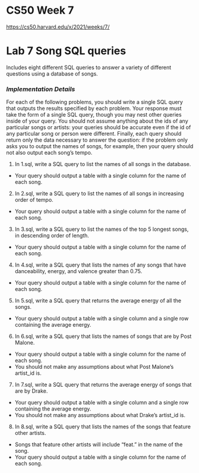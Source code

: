 # CS50 Week 7

https://cs50.harvard.edu/x/2021/weeks/7/

# Lab 7 Song SQL queries

Includes eight different SQL queries to answer a variety of different questions using a database of songs.

### ***Implementation Details***

For each of the following problems, you should write a single SQL query that outputs the results specified by each problem. Your response must take the form of a single SQL query, though you may nest other queries inside of your query. You should not assume anything about the ids of any particular songs or artists: your queries should be accurate even if the id of any particular song or person were different. Finally, each query should return only the data necessary to answer the question: if the problem only asks you to output the names of songs, for example, then your query should not also output each song’s tempo. 

1. In 1.sql, write a SQL query to list the names of all songs in the database. 
  - Your query should output a table with a single column for the name of each song. 

2. In 2.sql, write a SQL query to list the names of all songs in increasing order of tempo. 
  - Your query should output a table with a single column for the name of each song. 

3. In 3.sql, write a SQL query to list the names of the top 5 longest songs, in descending order of length. 
  - Your query should output a table with a single column for the name of each song. 

4. In 4.sql, write a SQL query that lists the names of any songs that have danceability, energy, and valence greater than 0.75. 
  - Your query should output a table with a single column for the name of each song. 

5. In 5.sql, write a SQL query that returns the average energy of all the songs. 
  - Your query should output a table with a single column and a single row containing the average energy. 

6. In 6.sql, write a SQL query that lists the names of songs that are by Post Malone. 
  - Your query should output a table with a single column for the name of each song. 
  - You should not make any assumptions about what Post Malone’s artist_id is. 

7. In 7.sql, write a SQL query that returns the average energy of songs that are by Drake. 
  - Your query should output a table with a single column and a single row containing the average energy. 
  - You should not make any assumptions about what Drake’s artist_id is. 

8. In 8.sql, write a SQL query that lists the names of the songs that feature other artists. 
  - Songs that feature other artists will include “feat.” in the name of the song. 
  - Your query should output a table with a single column for the name of each song. 
